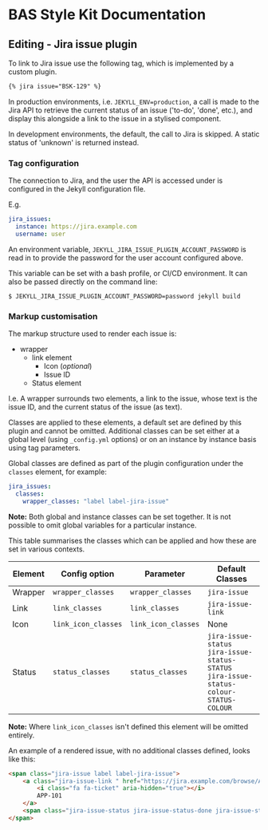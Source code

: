 # BAS Style Kit Documentation

## Editing - Jira issue plugin

To link to Jira issue use the following tag, which is implemented by a custom plugin.

```html
{% jira issue="BSK-129" %}
```

In production environments, i.e. `JEKYLL_ENV=production`, a call is made to the Jira API to retrieve the current status
of an issue ('to-do', 'done', etc.), and display this alongside a link to the issue in a stylised component.

In development environments, the default, the call to Jira is skipped. A static status of 'unknown' is returned instead.

### Tag configuration

The connection to Jira, and the user the API is accessed under is configured in the Jekyll configuration file.

E.g.

```yaml
jira_issues:
  instance: https://jira.example.com
  username: user
```

An environment variable, `JEKYLL_JIRA_ISSUE_PLUGIN_ACCOUNT_PASSWORD` is read in to provide the password for the user
account configured above.

This variable can be set with a bash profile, or CI/CD environment. It can also be passed directly on the command line:

```shell
$ JEKYLL_JIRA_ISSUE_PLUGIN_ACCOUNT_PASSWORD=password jekyll build
```

### Markup customisation

The markup structure used to render each issue is:

* wrapper
    * link element
        * Icon (*optional*)
        * Issue ID
    * Status element

I.e. A wrapper surrounds two elements, a link to the issue, whose text is the issue ID, and the current status of the
issue (as text).

Classes are applied to these elements, a default set are defined by this plugin and cannot be omitted.
Additional classes can be set either at a global level (using `_config.yml` options) or on an instance by instance
basis using tag parameters.

Global classes are defined as part of the plugin configuration under the `classes` element, for example:

```yaml
jira_issues:
  classes:
    wrapper_classes: "label label-jira-issue"
```

**Note:** Both global and instance classes can be set together. It is not possible to omit global variables for a
particular instance.

This table summarises the classes which can be applied and how these are set in various contexts.

| Element | Config option       | Parameter           | Default Classes                                                                     |
| ------- | ------------------- | ------------------- | ----------------------------------------------------------------------------------- |
| Wrapper | `wrapper_classes`   | `wrapper_classes`   | `jira-issue`                                                                        |
| Link    | `link_classes`      | `link_classes`      | `jira-issue-link`                                                                   |
| Icon    | `link_icon_classes` | `link_icon_classes` | None                                                                                |
| Status  | `status_classes`    | `status_classes`    | `jira-issue-status jira-issue-status-STATUS jira-issue-status-colour-STATUS-COLOUR` |

**Note:** Where `link_icon_classes` isn't defined this element will be omitted entirely.

An example of a rendered issue, with no additional classes defined, looks like this:

```html
<span class="jira-issue label label-jira-issue">
    <a class="jira-issue-link " href="https://jira.example.com/browse/APP-101">
        <i class="fa fa-ticket" aria-hidden="true"></i>
        APP-101
    </a>
    <span class="jira-issue-status jira-issue-status-done jira-issue-status-colour-green ">Done</span>
</span>
```
